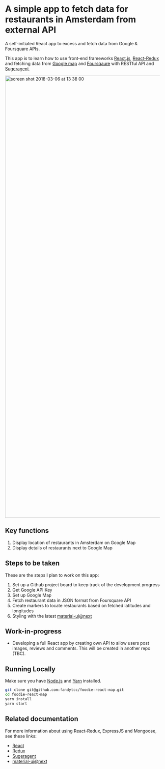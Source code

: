 # A simple app to fetch data for restaurants in Amsterdam from external API

A self-initiated React app to excess and fetch data from Google & Foursquare APIs.

This app is to learn how to use front-end frameworks [React.js](https://github.com/facebookincubator/create-react-app), [React-Redux](https://github.com/reactjs/redux) and fetching data from [Google map](https://developers.google.com/maps/documentation/javascript/) and [Foursqaure](https://developer.foursquare.com/docs/api/venues/search) with RESTful API and [Sugeragent](https://www.npmjs.com/package/superagent).

<img width="1440" alt="screen shot 2018-03-06 at 13 38 00" src="https://user-images.githubusercontent.com/32798242/37032688-bcb90d6a-2143-11e8-83d0-2f6e0a1c405d.png">

## Key functions
1. Display location of restaurants in Amsterdam on Google Map
2. Display details of restaurants next to Google Map

## Steps to be taken
These are the steps I plan to work on this app:
1. Set up a Github project board to keep track of the development progress
2. Get Google API Key
3. Set up Google Map
4. Fetch restaurant data in JSON format from Foursquare API
5. Create markers to locate restaurants based on fetched latitudes and longitudes
6. Styling with the latest [material-ui@next](https://material-ui-next.com/)

## Work-in-progress
* Developing a full React app by creating own API to allow users post images, reviews and comments. This will be created in another repo (TBC).

## Running Locally
Make sure you have [Node.js](https://nodejs.org/en/) and [Yarn](https://yarnpkg.com/en/) installed.

```bash
git clone git@github.com:fandytcc/foodie-react-map.git
cd foodie-react-map
yarn install
yarn start
```

## Related documentation
For more information about using React-Redux, ExpressJS and Mongoose, see these links:

* [React](https://facebook.github.io/react-native/)
* [Redux](https://redux.js.org/)
* [Sugeragent](https://www.npmjs.com/package/superagent)
* [material-ui@next](https://material-ui-next.com/)
